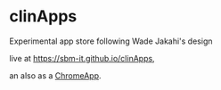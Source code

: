 # clinApps

Experimental app store following Wade Jakahi's design

live at https://sbm-it.github.io/clinApps,

an also as a [ChromeApp](https://chrome.google.com/webstore/search/clinApps).

